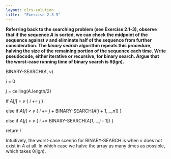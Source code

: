 ```yaml
---
layout: clrs-solution
title:  "Exercise 2.3-5"
---
```

**Referring back to the searching problem (see Exercise 2.1-3), observe that if the sequence *A* is sorted, we can check the midpoint of the sequence against *v* and eliminate half of the sequence from further consideration. The *binary search* algorithm repeats this procedure, halving the size of the remaining portion of the sequence each time. Write pseudocode, either iterative or recursive, for binary search. Argue that the worst-case running time of binary search is θ(lg*n*).**

BINARY-SEARCH(*A*, *v*)

*i* = 0

*j* = ceiling(*A*.length/2)

if *A*[*j*] = *v* { *i* += *j* }

else if *A*[*j*] < *v* { *i* += *j* + BINARY-SEARCH(*A*[*j* + 1,...,*n*]) }

else if *A*[*j*] > *v* { *i* += BINARY-SEARCH(*A*[1,...,*j* - 1]) }

return *i*

Intuitively, the worst-case scenrio for BINARY-SEARCH is when *v* does not exist in *A* at all. In which case we halve the array as many times as possible, which takes θ(lg*n*).